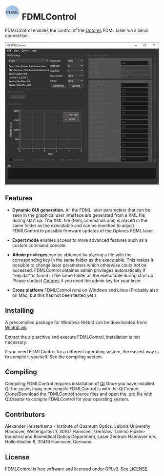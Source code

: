 # ![FDMLControl_logo](images/FDMLControl_icon.png) FDMLControl

FDMLControl enables the control of the [Optores](https://www.optores.com/) FDML laser via a serial connection.

<!-- this is a
comment - with hyphen -->

![screenshot](images/FDMLConrol_screenshotWin10.png)

Features
--------

* **Dynamic GUI generation.**  All the FDML laser parameters that can be seen in the graphical user interface are generated from a XML file during start up. The XML file (fdml_commands.xml) is placed in the same folder as the executable and can be modified to adjust FDMLControl to possible firmware updates of the Optores FDML laser.

* **Expert mode** enables access to more advanced features such as a custom command console. 

* **Admin privileges** can be obtained by placing a file with the corresponding key in the same folder as the executable. This makes it possible to change laser parameters which otherwise could not be accessed. FDMLControl obtaines admin privileges automatically if "key.dat" is found in the same folder as the executable during start up. Please contact [Optores](https://www.optores.com/) if you need the admin key for your laser. 

* **Cross platform** FDMLControl runs on Windows and Linux (Probably also on Mac, but this has not been tested yet.)


Installing
----------

A precompiled package for Windows (64bit) can be downloaded from:
[Win64Link](https://.....).

Extract the zip archive and execute FDMLControl, installation is not necessary.

If you need FDMLControl for a different operating system, the easiest way is to compile it yourself. See the compiling section.

Compiling
---------

Compiling FDMLControl requires installation of [Qt](https://www.qt.io/) Once you have installed Qt the easiest way tom compile
FDMLControl is with the QtCreator. Clone/Download the FDMLControl source files and open the .pro file with QtCreator to compile FDMLControl for your operating system. 

Contributors
--------------------

Alexander Heisterkamp - Institute of Quantum Optics, Leibniz University Hannover, Welfengarten 1, 30167 Hannover,
Germany
Tammo Ripken-  Industrial and Biomedical Optics Department, Laser Zentrum Hannover e.V., Hollerithallee 8,
30419 Hannover, Germany



## License
FDMLControl is free software and licensed under GPLv3. See [LICENSE](LICENSE).
